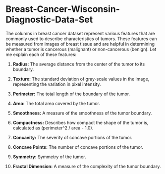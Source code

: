 # Breast-Cancer-Wisconsin-Diagnostic-Data-Set
The columns in  breast cancer dataset represent various features that are commonly used to describe characteristics of tumors. These features can be measured from images of breast tissue and are helpful in determining whether a tumor is cancerous (malignant) or non-cancerous (benign). Let me explain each of these features:

1. **Radius:** The average distance from the center of the tumor to its boundary.

2. **Texture:** The standard deviation of gray-scale values in the image, representing the variation in pixel intensity.

3. **Perimeter:** The total length of the boundary of the tumor.

4. **Area:** The total area covered by the tumor.

5. **Smoothness:** A measure of the smoothness of the tumor boundary.

6. **Compactness:** Describes how compact the shape of the tumor is, calculated as (perimeter^2 / area - 1.0).

7. **Concavity:** The severity of concave portions of the tumor.

8. **Concave Points:** The number of concave portions of the tumor.

9. **Symmetry:** Symmetry of the tumor.

10. **Fractal Dimension:** A measure of the complexity of the tumor boundary.

